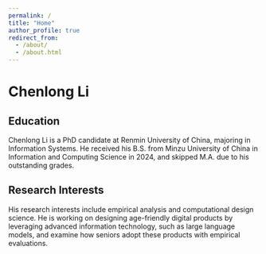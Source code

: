 ```yaml
---
permalink: /
title: "Home"
author_profile: true
redirect_from: 
  - /about/
  - /about.html
---
```


Chenlong Li
======

Education
------
Chenlong Li is a PhD candidate at Renmin University of China, majoring in Information Systems. He received his B.S. from Minzu University of China in Information and Computing Science in 2024, and skipped M.A. due to his outstanding grades.

Research Interests
------
His research interests include empirical analysis and computational design science. He is working on designing age-friendly digital products by leveraging advanced information technology, such as large language models, and examine how seniors adopt these products with empirical evaluations.
